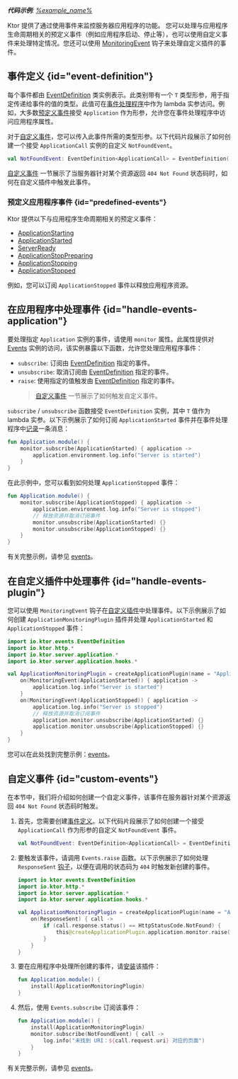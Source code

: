 [//]: # (title: 应用程序监控)

<show-structure for="chapter" depth="2"/>

<tldr>
<var name="example_name" value="events"/>
<p>
    <b>代码示例</b>:
    <a href="https://github.com/ktorio/ktor-documentation/tree/%ktor_version%/codeSnippets/snippets/%example_name%">
        %example_name%
    </a>
</p>
</tldr>

Ktor 提供了通过使用事件来监控服务器应用程序的功能。
您可以处理与应用程序生命周期相关的预定义事件（例如应用程序启动、停止等），也可以使用自定义事件来处理特定情况。您还可以使用 [MonitoringEvent](server-custom-plugins.md#handle-app-events) 钩子来处理自定义插件的事件。

## 事件定义 {id="event-definition"}

每个事件都由 [EventDefinition](https://api.ktor.io/ktor-events/io.ktor.events/-event-definition/index.html) 类实例表示。此类别带有一个 `T` 类型形参，用于指定传递给事件的值的类型。此值可在[事件处理程序](#handle-events-application)中作为 lambda 实参访问。例如，大多数[预定义事件](#predefined-events)接受 `Application` 作为形参，允许您在事件处理程序中访问应用程序属性。

对于[自定义事件](#custom-events)，您可以传入此事件所需的类型形参。以下代码片段展示了如何创建一个接受 `ApplicationCall` 实例的自定义 `NotFoundEvent`。

```kotlin
val NotFoundEvent: EventDefinition<ApplicationCall> = EventDefinition()
```

[自定义事件](#custom-events) 一节展示了当服务器针对某个资源返回 `404 Not Found` 状态码时，如何在自定义插件中触发此事件。

### 预定义应用程序事件 {id="predefined-events"}

Ktor 提供以下与应用程序生命周期相关的预定义事件：

- [ApplicationStarting](https://api.ktor.io/ktor-server-core/io.ktor.server.application/-application-starting.html)
- [ApplicationStarted](https://api.ktor.io/ktor-server-core/io.ktor.server.application/-application-started.html)
- [ServerReady](https://api.ktor.io/ktor-server-core/io.ktor.server.application/-server-ready.html)
- [ApplicationStopPreparing](https://api.ktor.io/ktor-server-core/io.ktor.server.application/-application-stop-preparing.html)
- [ApplicationStopping](https://api.ktor.io/ktor-server-core/io.ktor.server.application/-application-stopping.html)
- [ApplicationStopped](https://api.ktor.io/ktor-server-core/io.ktor.server.application/-application-stopped.html)

例如，您可以订阅 `ApplicationStopped` 事件以释放应用程序资源。

## 在应用程序中处理事件 {id="handle-events-application"}

要处理指定 `Application` 实例的事件，请使用 `monitor` 属性。此属性提供对 [Events](https://api.ktor.io/ktor-events/io.ktor.events/-events/index.html) 实例的访问，该实例暴露以下函数，允许您处理应用程序事件：

- `subscribe`: 订阅由 [EventDefinition](#event-definition) 指定的事件。
- `unsubscribe`: 取消订阅由 [EventDefinition](#event-definition) 指定的事件。
- `raise`: 使用指定的值触发由 [EventDefinition](#event-definition) 指定的事件。
  > [自定义事件](#custom-events) 一节展示了如何触发自定义事件。

`subscribe` / `unsubscribe` 函数接受 `EventDefinition` 实例，其中 `T` 值作为 lambda 实参。以下示例展示了如何订阅 `ApplicationStarted` 事件并在事件处理程序中[记录](server-logging.md)一条消息：

```kotlin
fun Application.module() {
    monitor.subscribe(ApplicationStarted) { application ->
        application.environment.log.info("Server is started")
    }
}
```

在此示例中，您可以看到如何处理 `ApplicationStopped` 事件：

```kotlin
fun Application.module() {
    monitor.subscribe(ApplicationStopped) { application ->
        application.environment.log.info("Server is stopped")
        // 释放资源并取消订阅事件
        monitor.unsubscribe(ApplicationStarted) {}
        monitor.unsubscribe(ApplicationStopped) {}
    }
}
```

有关完整示例，请参见 [events](https://github.com/ktorio/ktor-documentation/tree/%ktor_version%/codeSnippets/snippets/events)。

## 在自定义插件中处理事件 {id="handle-events-plugin"}

您可以使用 `MonitoringEvent` 钩子在[自定义插件](server-custom-plugins.md#handle-app-events)中处理事件。以下示例展示了如何创建 `ApplicationMonitoringPlugin` 插件并处理 `ApplicationStarted` 和 `ApplicationStopped` 事件：

```kotlin
import io.ktor.events.EventDefinition
import io.ktor.http.*
import io.ktor.server.application.*
import io.ktor.server.application.hooks.*

val ApplicationMonitoringPlugin = createApplicationPlugin(name = "ApplicationMonitoringPlugin") {
    on(MonitoringEvent(ApplicationStarted)) { application ->
        application.log.info("Server is started")
    }
    on(MonitoringEvent(ApplicationStopped)) { application ->
        application.log.info("Server is stopped")
        // 释放资源并取消订阅事件
        application.monitor.unsubscribe(ApplicationStarted) {}
        application.monitor.unsubscribe(ApplicationStopped) {}
    }
}
```

您可以在此处找到完整示例：[events](https://github.com/ktorio/ktor-documentation/tree/%ktor_version%/codeSnippets/snippets/events)。

## 自定义事件 {id="custom-events"}

在本节中，我们将介绍如何创建一个自定义事件，该事件在服务器针对某个资源返回 `404 Not Found` 状态码时触发。

1.  首先，您需要创建[事件定义](#event-definition)。以下代码片段展示了如何创建一个接受 `ApplicationCall` 作为形参的自定义 `NotFoundEvent` 事件。

    ```kotlin
    val NotFoundEvent: EventDefinition<ApplicationCall> = EventDefinition()
    ```
2.  要触发该事件，请调用 `Events.raise` 函数。以下示例展示了如何处理 `ResponseSent` [钩子](server-custom-plugins.md#other)，以便在调用的状态码为 `404` 时触发新创建的事件。

    ```kotlin
    import io.ktor.events.EventDefinition
    import io.ktor.http.*
    import io.ktor.server.application.*
    import io.ktor.server.application.hooks.*
    
    val ApplicationMonitoringPlugin = createApplicationPlugin(name = "ApplicationMonitoringPlugin") {
        on(ResponseSent) { call ->
            if (call.response.status() == HttpStatusCode.NotFound) {
                this@createApplicationPlugin.application.monitor.raise(NotFoundEvent, call)
            }
        }
    }
    ```
3.  要在应用程序中处理所创建的事件，请[安装](server-plugins.md#install)该插件：

    ```kotlin
    fun Application.module() {
        install(ApplicationMonitoringPlugin)
    }
    ```

4.  然后，使用 `Events.subscribe` 订阅该事件：

    ```kotlin
    fun Application.module() {
        install(ApplicationMonitoringPlugin)
        monitor.subscribe(NotFoundEvent) { call ->
            log.info("未找到 URI：${call.request.uri} 对应的页面")
        }
    }
    ```

有关完整示例，请参见 [events](https://github.com/ktorio/ktor-documentation/tree/%ktor_version%/codeSnippets/snippets/events)。